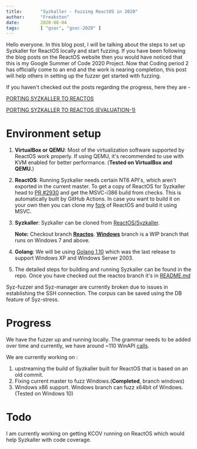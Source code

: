```yaml
---
title:       "Syzkaller - Fuzzing ReactOS in 2020"
author:      "Freakston"
date:        2020-08-04
tags:        [ "gsoc", "gsoc-2020" ]
---
```


Hello everyone. In this blog post, I will be talking about the steps to set up Syzkaller for ReactOS locally and start fuzzing. 
If you have been following the blog posts on the ReactOS website then you would have noticed that this is my Google Summer of Code 2020 Project. 
Now that Coding period 2 has officially come to an end and the work is nearing completion, this post will help others in setting up the fuzzer get started with fuzzing. 

If you haven't checked out the posts regarding the progress, here they are -

[PORTING SYZKALLER TO REACTOS](/blogs/porting-syzkaller-to-reactos-gsoc-2020/)

[PORTING SYZKALLER TO REACTOS (EVALUATION-1)](/blogs/porting-syzkaller-to-reactos-1-gsoc2020/)

# Environment setup

1. **VirtualBox or QEMU**:
Most of the virtualization software supported by ReactOS work properly. If using QEMU, it's recommended to use with KVM enabled for better performance. (**Tested on VirtualBox and QEMU.**)

2. **ReactOS**:
Running Syzkaller needs certain NT6 API's, which aren't exported in the current master. 
To get a copy of ReactOS for Syzkaller head to [PR #2930](https://github.com/reactos/reactos/pull/2930) and get the MSVC-i386 build from checks. 
This is automatically built by GitHub Actions.
In case you want to build it on your own then you can clone my [fork](https://github.com/Freakston/reactos/tree/syzkaller) of ReactOS and build it using MSVC.

3. **Syzkaller**: Syzkaller can be cloned from [ReactOS/Syzkaller](https://github.com/reactos/syzkaller).

    **Note:** Checkout branch **[Reactos](https://github.com/reactos/syzkaller/tree/reactos)**. 
    **[Windows](https://github.com/reactos/syzkaller/tree/windows)** branch is a WIP branch that runs on Windows 7 and above.

4. **Golang**: We will be using [Golang 1.10](https://golang.org/dl/) which was the last release to support Windows XP and Windows Server 2003.

5. The detailed steps for building and running Syzkaller can be found in the repo. 
Once you have checked out the reactos branch it's in [README.md](https://github.com/reactos/syzkaller/blob/reactos/README.md)

Syz-fuzzer and Syz-manager are currently broken due to issues in establishing the SSH connection.
The corpus can be saved using the DB feature of Syz-stress.
# Progress 

We have the fuzzer up and running locally. 
The grammar needs to be added over time and currently, we have around ~110 WinAPI [calls](https://github.com/reactos/syzkaller/blob/6090e0749cb489b181fc821cf2af651fbe2fb9f5/executor/syscalls_windows.h#L8).

We are currently working on :
1. upstreaming the build of Syzkaller built for ReactOS that is based on an old commit.
2. Fixing current master to fuzz Windows.(**Completed**, branch windows)
3. Windows x86 support. 
Windows branch can fuzz x64bit of Windows.
(Tested on Windows 10)

# Todo

I am currently working on getting KCOV running on ReactOS which would help Syzkaller with code coverage.